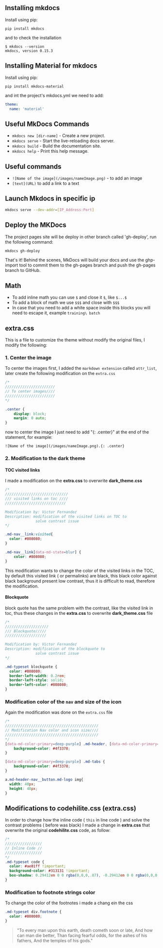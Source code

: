 ## Installing mkdocs

Install using pip:

```
pip install mkdocs
```
and to check the installation 
```
$ mkdocs --version
mkdocs, version 0.15.3
```
## Installing Material for mkdocs

Install using pip:

```
pip install mkdocs-material
```
and int the project's mkdocs.yml we need to add:

```yml
theme:
  name: 'material' 
```

## Useful MkDocs Commands

* `mkdocs new [dir-name]` - Create a new project.
* `mkdocs serve` - Start the live-reloading docs server.
* `mkdocs build` - Build the documentation site.
* `mkdocs help` - Print this help message.

## Useful commands 

* `![Name of the image](/images/nameImage.png)` -  to add an image 
* `[text](URL)` to add a link to a text 

## Launch Mkdocs in specific ip

```bash
mkdocs serve --dev-addr=[IP_Address:Port]
```

## Deploy the MKDocs

The project pages site will be deploy in other branch called 'gh-deploy', run the following command:

```bash
mkdocs gh-deploy
```

That's it! Behind the scenes, MkDocs will build your docs and use the ghp-import tool to commit them to the gh-pages branch and push the gh-pages branch to GitHub.

## Math

* To add inline math you can use `$` and close it `$`, like `$...$`
* To add a block of math we use `$$$` and close with `$$$`
* In case that you need to add a white space inside this blocks you will need to escape it, example `training\ batch`

## extra.css

This is a file to customize the theme without modify the original files, I modify the following:

### 1. Center the image

To center the images first, I added the `markdown extension` called `attr_list`, later create the following modification on the `extra.css`

```css
/*
///////////////////////
// To center images////
///////////////////////
*/

.center {
    display: block;
    margin: 0 auto;
}
```

now to center the image I just need to add "{: .center}" at the end of the statement, for example:

`![Name of the image](/images/nameImage.png).{: .center}`

### 2. Modification to the dark theme

#### TOC visited links
I made a modification on the **extra.css** to overwrite **dark_theme.css**

```css
/*
/////////////////////////////
/// visited links on toc ////
////////////////////////////

Modification by: Victor Fernandez
Description: modification of the visited links on TOC to 
              solve contrast issue
*/

.md-nav__link:visited{
  color: #808080;
}

.md-nav__link[data-md-state=blur] {
    color: #808080;
}
```
This modification wants to change the color of the visited links in the TOC, by default this visited link ( or permalinks) are black, this black color against black background present low contrast, thus it is difficult to read, therefore the modification.

#### Blockquote 

block quote has the same problem with the contrast, like the visited link in toc, thus these changes in the **extra.css** to overwrite **dark_theme.css** file

```css
/*
////////////////////
/// Blockquote/////
///////////////////

Modification by: Victor Fernandez
Description: modification of the blockquote to 
              solve contrast issue
*/

.md-typeset blockquote {
  color: #808080;
  border-left-width: 0.2rem;
  border-left-style: solid;
  border-left-color: #808080;
}
```

### Modification color of the `nav` and size of the icon

Again the modification was done on the `extra.css` file 

```css
/* 
///////////////////////////////////////////
// Modification Nav color and icon size////
///////////////////////////////////////////
*/
[data-md-color-primary=deep-purple] .md-header, [data-md-color-primary=deep-purple] .md-hero {
    background-color: #4f3378;
}

[data-md-color-primary=deep-purple] .md-tabs {
    background-color: #4f3378;
}

a.md-header-nav__button.md-logo img{
  width: 48px;
  height: 48px;
}
```

## Modifications to codehilite.css (extra.css)

In order to change how the inline code ( `this` in line code ) and solve the contrast problems ( before was black) I made a change in **extra.css** that overwrite the original **codehilite.css** code, as follow:

```css
/*
/////////////////
// Inline Code //
/////////////////
*/
.md-typeset code {
  color: #ae81ff !important;
  background-color: #313131 !important;
  box-shadow: 0.29412em 0 0 rgba(0,0,0,.07), -0.29412em 0 0 rgba(0,0,0,.07);
}
```


### Modification to footnote strings color

To change the color of the footnotes i made a chang ein the css

```css
.md-typeset div.footnote {
  color: #808080;
}
```


>"To every man upon this earth, death cometh soon or late, And how can man die better, Than facing fearful odds, for the ashes of his fathers, And the temples of his gods." 
